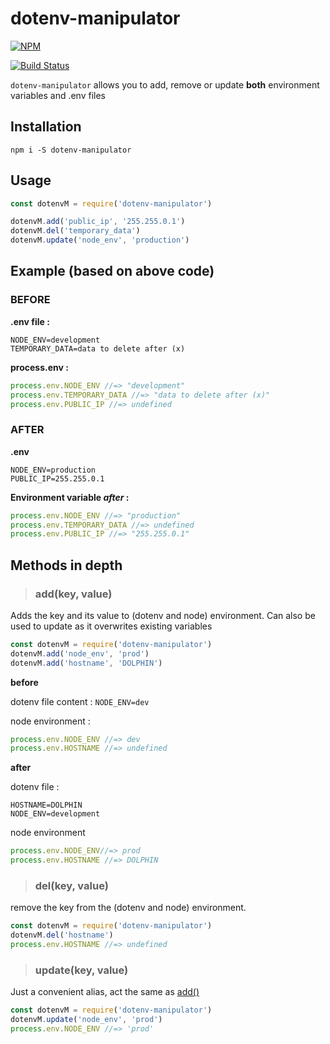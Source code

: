 # dotenv-manipulator
[![NPM](https://nodei.co/npm/dotenv-manipulator.png?stars=true)](https://nodei.co/npm/dotenv-manipulator/)

[![Build Status](https://travis-ci.com/JiPaix/dotenv-manipulator.svg?branch=master)](https://travis-ci.com/JiPaix/dotenv-manipulator)

`dotenv-manipulator` allows you to add, remove or update  **both** environment variables and .env files 
## Installation
```
npm i -S dotenv-manipulator
```
## Usage
```javascript
const dotenvM = require('dotenv-manipulator')

dotenvM.add('public_ip', '255.255.0.1')
dotenvM.del('temporary_data')
dotenvM.update('node_env', 'production')
```

## Example (based on above code)
### BEFORE

**.env file :**
```
NODE_ENV=development
TEMPORARY_DATA=data to delete after (x)
```
**process.env :**
```javascript
process.env.NODE_ENV //=> "development"
process.env.TEMPORARY_DATA //=> "data to delete after (x)"
process.env.PUBLIC_IP //=> undefined
```
### AFTER

**.env**

```
NODE_ENV=production
PUBLIC_IP=255.255.0.1
```


**Environment variable *after* :**
```javascript
process.env.NODE_ENV //=> "production"
process.env.TEMPORARY_DATA //=> undefined
process.env.PUBLIC_IP //=> "255.255.0.1"
```
## Methods in depth

>### <a name="add"></a>add(key, value)
Adds the key and its value to (dotenv and node) environment.
Can also be used to update as it overwrites existing variables
```javascript
const dotenvM = require('dotenv-manipulator')
dotenvM.add('node_env', 'prod')
dotenvM.add('hostname', 'DOLPHIN')
```
**before**

dotenv file content :
 `NODE_ENV=dev`
 
node environment :
```javascript
process.env.NODE_ENV //=> dev
process.env.HOSTNAME //=> undefined
```

**after**

dotenv file :
```
HOSTNAME=DOLPHIN
NODE_ENV=development
```
node environment
```javascript
process.env.NODE_ENV//=> prod
process.env.HOSTNAME //=> DOLPHIN
```
>### del(key, value)
remove the key from the (dotenv and node) environment.
```javascript
const dotenvM = require('dotenv-manipulator')
dotenvM.del('hostname')
process.env.HOSTNAME //=> undefined
```

>### update(key, value)
Just a convenient alias, act the same as [add()](#add)
```javascript
const dotenvM = require('dotenv-manipulator')
dotenvM.update('node_env', 'prod')
process.env.NODE_ENV //=> 'prod'
```
